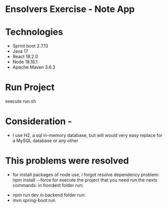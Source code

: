 # Ensolvers Exercise - Note App

# Technologies
- Sprint boot 2.7.13
- Java 17
- React 18.2.0
- Node 18.16.1
- Apache Maven 3.6.3

# Run Project
execute run.sh

# Consideration - 
* I use H2, a sql in-memory database, but will would very easy replace for a MySQL database or any other

# This problems were resolved
* for install packages of node use, i forgot resolve dependency problem:
npm install --force
for execute the project that you need run the nexts commands:
in frondent folder run:
- npm run dev
in backend folder run:
- mvn spring-boot:run
